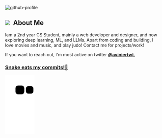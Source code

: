 ![github-profile](https://github.com/Avinier/Avinier/assets/64399367/5d995185-4ee1-4352-8cab-6852d4f8821a)


<!--ABOUT ME-->
<h2 style = font-size: "50px" align=" left"><img src="https://raw.githubusercontent.com/thevedicdeveloper/devtools/main/emojis/telegram/technologist.gif" width="32"/>&nbsp <b>About Me</b></h2>
<p align="left">
Iam a 2nd year CS Student, mainly a web developer and designer, and now exploring deep learning, ML, and LLMs. Apart from coding and building, I love movies and music, and play judo! Contact me for projects/work!

If you want to reach out, I'm most active on twitter <a href="https://twitter.com/aviniertwt" target="blank"><b>@aviniertwt</b>.
</p>

### Snake eats my commits!🐉
![snake gif](https://github.com/Avinier/Avinier/blob/output/github-contribution-grid-snake.svg)

